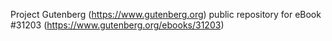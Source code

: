 Project Gutenberg (https://www.gutenberg.org) public repository for eBook #31203 (https://www.gutenberg.org/ebooks/31203)
